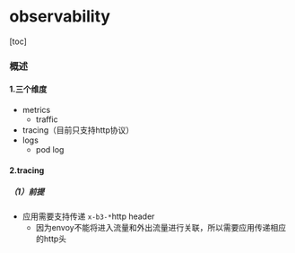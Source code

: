 # observability

[toc]

### 概述

#### 1.三个维度
* metrics
  * traffic
* tracing（目前只支持http协议）
* logs
  * pod log

#### 2.tracing

##### （1）前提
* 应用需要支持传递 `x-b3-*`http header
  * 因为envoy不能将进入流量和外出流量进行关联，所以需要应用传递相应的http头
